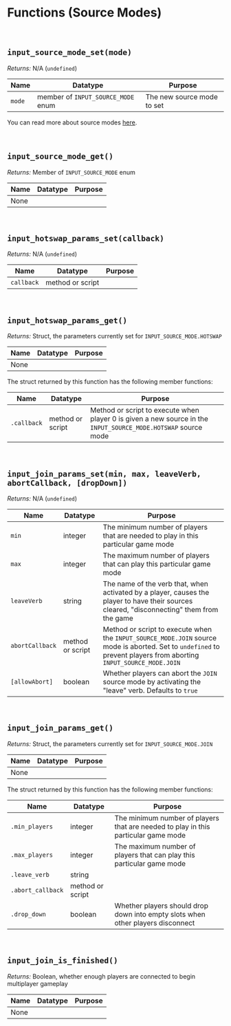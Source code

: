 # Functions (Source Modes)

&nbsp;

## `input_source_mode_set(mode)`

*Returns:* N/A (`undefined`)

|Name  |Datatype                          |Purpose                   |
|------|----------------------------------|--------------------------|
|`mode`|member of `INPUT_SOURCE_MODE` enum|The new source mode to set|

You can read more about source modes [here](Input-Sources?id=source-modes).

&nbsp;

## `input_source_mode_get()`

*Returns:* Member of `INPUT_SOURCE_MODE` enum

|Name|Datatype|Purpose|
|----|--------|-------|
|None|        |       |

&nbsp;

## `input_hotswap_params_set(callback)`

*Returns:* N/A (`undefined`)

|Name      |Datatype        |Purpose|
|----------|----------------|-------|
|`callback`|method or script|       |

&nbsp;

## `input_hotswap_params_get()`

*Returns:* Struct, the parameters currently set for `INPUT_SOURCE_MODE.HOTSWAP`

|Name|Datatype|Purpose|
|----|--------|-------|
|None|        |       |

The struct returned by this function has the following member functions:

|Name       |Datatype        |Purpose                                                                                                       |
|-----------|----------------|--------------------------------------------------------------------------------------------------------------|
|`.callback`|method or script|Method or script to execute when player 0 is given a new source in the `INPUT_SOURCE_MODE.HOTSWAP` source mode|

&nbsp;

## `input_join_params_set(min, max, leaveVerb, abortCallback, [dropDown])`

*Returns:* N/A (`undefined`)

|Name           |Datatype        |Purpose                                                                                                                                                           |
|---------------|----------------|------------------------------------------------------------------------------------------------------------------------------------------------------------------|
|`min`          |integer         |The minimum number of players that are needed to play in this particular game mode                                                                                |
|`max`          |integer         |The maximum number of players that can play this particular game mode                                                                                             |
|`leaveVerb`    |string          |The name of the verb that, when activated by a player, causes the player to have their sources cleared, "disconnecting" them from the game                        |
|`abortCallback`|method or script|Method or script to execute when the `INPUT_SOURCE_MODE.JOIN` source mode is aborted. Set to `undefined` to prevent players from aborting `INPUT_SOURCE_MODE.JOIN`|
|`[allowAbort]` |boolean         |Whether players can abort the `JOIN` source mode by activating the "leave" verb. Defaults to `true`                                                               |

&nbsp;

## `input_join_params_get()`

*Returns:* Struct, the parameters currently set for `INPUT_SOURCE_MODE.JOIN`

|Name|Datatype|Purpose|
|----|--------|-------|
|None|        |       |

The struct returned by this function has the following member functions:

|Name             |Datatype        |Purpose                                                                           |
|-----------------|----------------|----------------------------------------------------------------------------------|
|`.min_players`   |integer         |The minimum number of players that are needed to play in this particular game mode|
|`.max_players`   |integer         |The maximum number of players that can play this particular game mode             |
|`.leave_verb`    |string          |                                                                                  |
|`.abort_callback`|method or script|                                                                                  |
|`.drop_down`     |boolean         |Whether players should drop down into empty slots when other players disconnect   |

&nbsp;

## `input_join_is_finished()`

*Returns:* Boolean, whether enough players are connected to begin multiplayer gameplay

|Name|Datatype|Purpose|
|----|--------|-------|
|None|        |       |
